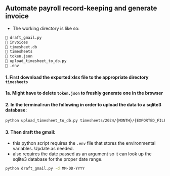 ## Automate payroll record-keeping and generate invoice

- The working directory is like so:

```bash
 draft_gmail.py
 invoices
 timesheet.db
 timesheets
 token.json
 upload_timesheet_to_db.py
 .env
```

#### 1. First download the exported xlsx file to the appropriate directory `timesheets`
#### 1a. Might have to delete `token.json` to freshly generate one in the browser

#### 2. In the terminal run the following in order to upload the data to a sqlite3 database:

```bash
python upload_timesheet_to_db.py timesheets/2024/{MONTH}/{EXPORTED_FILE_NAME}
```

#### 3. Then draft the gmail:
- this python script requires the `.env` file that stores the environmental variables. Update as needed.
- also requires the date passed as an argument so it can look up the sqlite3 database for the proper date range.

```bash
python draft_gmail.py -d MM-DD-YYYY
```
